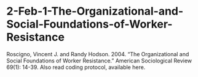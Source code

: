 # 2-Feb-1-The-Organizational-and-Social-Foundations-of-Worker-Resistance
Roscigno, Vincent J. and Randy Hodson.  2004.  “The Organizational and Social Foundations of Worker Resistance.”  American Sociological Review 69(1): 14-39. Also read coding protocol, available here.
